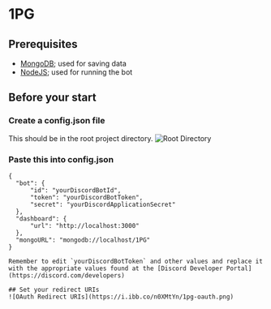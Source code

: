 # 1PG

## Prerequisites
- [MongoDB](https://www.mongodb.com/try/download/community); used for saving data
- [NodeJS](https://nodejs.org/en/); used for running the bot

## Before your start

### Create a config.json file
This should be in the root project directory.
![Root Directory](https://i.ibb.co/pJJND6R/root-dir.png)

### Paste this into config.json
```
{
  "bot": {
      "id": "yourDiscordBotId",
      "token": "yourDiscordBotToken",
      "secret": "yourDiscordApplicationSecret"
  },
  "dashboard": {
      "url": "http://localhost:3000"
  },
  "mongoURL": "mongodb://localhost/1PG"
}

Remember to edit `yourDiscordBotToken` and other values and replace it with the appropriate values found at the [Discord Developer Portal](https://discord.com/developers)

## Set your redirect URIs
![OAuth Redirect URIs](https://i.ibb.co/n0XMtYn/1pg-oauth.png)
